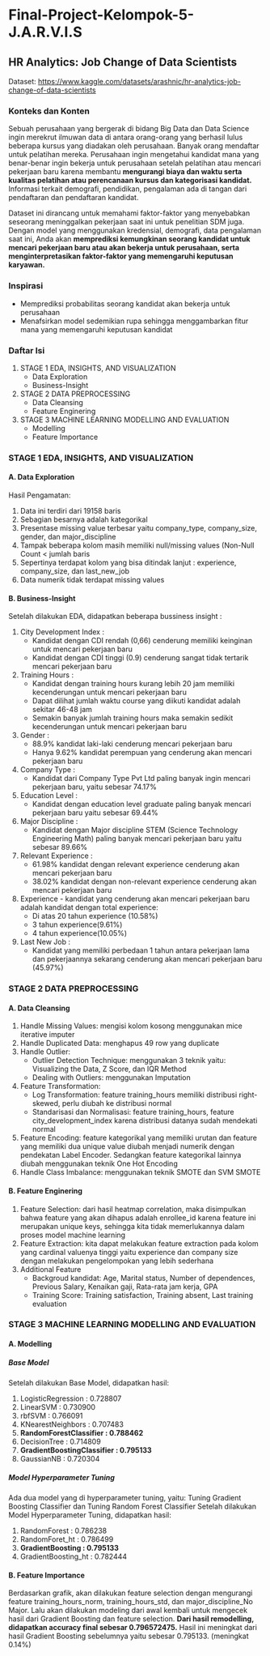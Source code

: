 # Final-Project-Kelompok-5-J.A.R.V.I.S

## HR Analytics: Job Change of Data Scientists

Dataset: https://www.kaggle.com/datasets/arashnic/hr-analytics-job-change-of-data-scientists

### Konteks dan Konten
Sebuah perusahaan yang bergerak di bidang Big Data dan Data Science ingin merekrut ilmuwan data di antara orang-orang yang berhasil lulus beberapa kursus yang diadakan oleh perusahaan. Banyak orang mendaftar untuk pelatihan mereka. Perusahaan ingin mengetahui kandidat mana yang benar-benar ingin bekerja untuk perusahaan setelah pelatihan atau mencari pekerjaan baru karena membantu **mengurangi biaya dan waktu serta kualitas pelatihan atau perencanaan kursus dan kategorisasi kandidat.** Informasi terkait demografi, pendidikan, pengalaman ada di tangan dari pendaftaran dan pendaftaran kandidat.

Dataset ini dirancang untuk memahami faktor-faktor yang menyebabkan seseorang meninggalkan pekerjaan saat ini untuk penelitian SDM juga. Dengan model yang menggunakan kredensial, demografi, data pengalaman saat ini, Anda akan **memprediksi kemungkinan seorang kandidat untuk mencari pekerjaan baru atau akan bekerja untuk perusahaan, serta menginterpretasikan faktor-faktor yang memengaruhi keputusan karyawan.**

### Inspirasi
* Memprediksi probabilitas seorang kandidat akan bekerja untuk perusahaan
* Menafsirkan model sedemikian rupa sehingga menggambarkan fitur mana yang memengaruhi keputusan kandidat

### Daftar Isi
1. STAGE 1 EDA, INSIGHTS, AND VISUALIZATION
    * Data Exploration
    * Business-Insight
2. STAGE 2 DATA PREPROCESSING
    * Data Cleansing
    * Feature Enginering
3. STAGE 3 MACHINE LEARNING MODELLING AND EVALUATION
    * Modelling
    * Feature Importance

### STAGE 1 EDA, INSIGHTS, AND VISUALIZATION
#### A. Data Exploration
Hasil Pengamatan:
1. Data ini terdiri dari 19158 baris
2. Sebagian besarnya adalah kategorikal
3. Presentase missing value terbesar yaitu company_type, company_size, gender, dan major_discipline
4. Tampak beberapa kolom masih memiliki null/missing values (Non-Null Count < jumlah baris
5. Sepertinya terdapat kolom yang bisa ditindak lanjut : experience, company_size, dan last_new_job
6. Data numerik tidak terdapat missing values

#### B. Business-Insight
Setelah dilakukan EDA, didapatkan beberapa bussiness insight :
1. City Development Index :
    * Kandidat dengan CDI rendah (0,66) cenderung memiliki keinginan untuk mencari pekerjaan baru
    * Kandidat dengan CDI tinggi (0.9) cenderung sangat tidak tertarik mencari pekerjaan baru
2. Training Hours :
    * Kandidat dengan training hours kurang lebih 20 jam memiliki kecenderungan untuk mencari pekerjaan baru
    * Dapat dilihat jumlah waktu course yang diikuti kandidat adalah sekitar 46-48 jam
    * Semakin banyak jumlah training hours maka semakin sedikit kecenderungan untuk mencari pekerjaan baru
3. Gender :
    * 88.9% kandidat laki-laki cenderung mencari pekerjaan baru
    * Hanya 9.62% kandidat perempuan yang cenderung akan mencari pekerjaan baru
4. Company Type :
    * Kandidat dari Company Type Pvt Ltd paling banyak ingin mencari pekerjaan baru, yaitu sebesar 74.17%
5. Education Level :
    * Kandidat dengan education level graduate paling banyak mencari pekerjaan baru yaitu sebesar 69.44%
6. Major Discipline :
    * Kandidat dengan Major discipline STEM (Science Technology Engineering Math) paling banyak mencari pekerjaan baru yaitu sebesar 89.66%
7. Relevant Experience :
    * 61.98% kandidat dengan relevant experience cenderung akan mencari pekerjaan baru
    * 38.02% kandidat dengan non-relevant experience cenderung akan mencari pekerjaan baru
8. Experience - kandidat yang cenderung akan mencari pekerjaan baru adalah kandidat dengan total experience:
    * Di atas 20 tahun experience (10.58%)
    * 3 tahun experience(9.61%)
    * 4 tahun experience(10.05%)
9. Last New Job :
    * Kandidat yang memiliki perbedaan 1 tahun antara pekerjaan lama dan pekerjaannya sekarang cenderung akan mencari pekerjaan baru (45.97%)

### STAGE 2 DATA PREPROCESSING
#### A. Data Cleansing
1. Handle Missing Values: mengisi kolom kosong menggunakan mice iterative imputer
2. Handle Duplicated Data: menghapus 49 row yang duplicate
3. Handle Outlier: 
    * Outlier Detection Technique: menggunakan 3 teknik yaitu: Visualizing the Data, Z Score, dan IQR Method
    * Dealing with Outliers: menggunakan Imputation
4. Feature Transformation: 
    * Log Transformation: feature training_hours memiliki distribusi right-skewed, perlu diubah ke distribusi normal
    * Standarisasi dan Normalisasi: feature training_hours, feature city_development_index karena distribusi datanya sudah mendekati normal
5. Feature Encoding: feature kategorikal yang memiliki urutan dan feature yang memiliki dua unique value diubah menjadi numerik dengan pendekatan Label Encoder. Sedangkan feature kategorikal lainnya diubah menggunakan teknik One Hot Encoding
6. Handle Class Imbalance: menggunakan teknik SMOTE dan SVM SMOTE

#### B. Feature Enginering
1. Feature Selection: dari hasil heatmap correlation, maka disimpulkan bahwa feature yang akan dihapus adalah enrollee_id karena feature ini merupakan unique keys, sehingga kita tidak memerlukannya dalam proses model machine learning
2. Feature Extraction: kita dapat melakukan feature extraction pada kolom yang cardinal valuenya tinggi yaitu experience dan company size dengan melakukan pengelompokan yang lebih sederhana
3. Additional Feature
    * Backgroud kandidat: Age, Marital status, Number of dependences, Previous Salary, Kenaikan gaji, Rata-rata jam kerja, GPA
    * Training Score: Training satisfaction, Training absent, Last training evaluation

### STAGE 3 MACHINE LEARNING MODELLING AND EVALUATION
#### A. Modelling
##### Base Model
Setelah dilakukan Base Model, didapatkan hasil:
1.	LogisticRegression : 0.728807
2.	LinearSVM : 0.730900
3.	rbfSVM : 0.766091
4.	KNearestNeighbors : 0.707483
5.	**RandomForestClassifier : 0.788462**
6.	DecisionTree : 0.714809
7.	**GradientBoostingClassifier : 0.795133**
8.	GaussianNB : 0.720304

##### Model Hyperparameter Tuning
Ada dua model yang di hyperparameter tuning, yaitu: Tuning Gradient Boosting Classifier dan Tuning Random Forest Classifier
Setelah dilakukan Model Hyperparameter Tuning, didapatkan hasil:
1. RandomForest : 0.786238
2. RandomForet_ht : 0.786499
3. **GradientBoosting : 0.795133**
4. GradientBoosting_ht : 0.782444

#### B. Feature Importance
Berdasarkan grafik, akan dilakukan feature selection dengan mengurangi feature training_hours_norm, training_hours_std, dan major_discipline_No Major. Lalu akan dilakukan modeling dari awal kembali untuk mengecek hasil dari Gradient Boosting dan feature selection. **Dari hasil remodelling, didapatkan accuracy final sebesar 0.796572475.** Hasil ini meningkat dari hasil Gradient Boosting sebelumnya yaitu sebesar 0.795133. (meningkat 0.14%)
